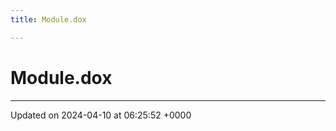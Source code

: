 ```yaml
---
title: Module.dox

---
```


# Module.dox








-------------------------------

Updated on 2024-04-10 at 06:25:52 +0000
